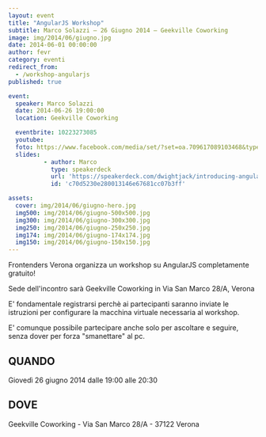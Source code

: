 ```yaml
---
layout: event
title: "AngularJS Workshop"
subtitle: Marco Solazzi – 26 Giugno 2014 – Geekville Coworking
image: img/2014/06/giugno.jpg
date: 2014-06-01 00:00:00
author: fevr
category: eventi
redirect_from:
  - /workshop-angularjs
published: true

event:
  speaker: Marco Solazzi
  date: 2014-06-26 19:00:00
  location: Geekville Coworking

  eventbrite: 10223273085
  youtube:
  foto: https://www.facebook.com/media/set/?set=oa.709617089103468&type=1
  slides:
          - author: Marco
            type: speakerdeck
            url: 'https://speakerdeck.com/dwightjack/introducing-angularjs-frontenders-verona'
            id: 'c70d5230e280013146e67681cc07b3ff'

assets:
  cover: img/2014/06/giugno-hero.jpg
  img500: img/2014/06/giugno-500x500.jpg
  img300: img/2014/06/giugno-300x300.jpg
  img250: img/2014/06/giugno-250x250.jpg
  img174: img/2014/06/giugno-174x174.jpg
  img150: img/2014/06/giugno-150x150.jpg
---
```


Frontenders Verona organizza un workshop su AngularJS completamente gratuito!

Sede dell'incontro sarà Geekville Coworking in Via San Marco 28/A, Verona

E' fondamentale registrarsi perchè ai partecipanti saranno inviate le istruzioni per configurare la macchina
virtuale necessaria al workshop.

E' comunque possibile partecipare anche solo per ascoltare e seguire, senza dover per forza "smanettare" al pc.

## QUANDO
Giovedì 26 giugno 2014 dalle 19:00 alle 20:30

## DOVE
Geekville Coworking - Via San Marco 28/A - 37122 Verona